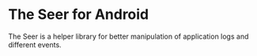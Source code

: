 #  The Seer for Android
The Seer is a helper library for better manipulation of application logs and different events.
